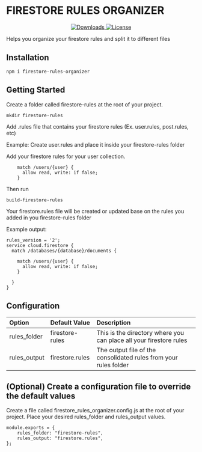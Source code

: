 # FIRESTORE RULES ORGANIZER
<p align="center">
    <a href="https://www.npmjs.com/package/firestore-rules-organizer">
      <img src="https://badgen.net/npm/dm/firestore-rules-organizer" alt="Downloads">
    </a>
    <a href="https://www.npmjs.com/package/firestore-rules-organizer">
      <img src="https://badgen.net/npm/license/firestore-rules-organizer" alt="License">
    </a>
</p>

Helps you organize your firestore rules and split it to different files

## Installation

```
npm i firestore-rules-organizer
```


## Getting Started

Create a folder called firestore-rules at the root of your project.

```
mkdir firestore-rules
```

Add .rules file that contains your firestore rules (Ex. user.rules, post.rules, etc)


Example: Create user.rules and place it inside your firestore-rules folder

Add your firestore rules for your user collection.

```
    match /users/{user} {
      allow read, write: if false;
    }

```

Then run

```
build-firestore-rules
```

Your firestore.rules file will be created or updated base on the rules you added in you firestore-rules folder

Example output:

```
rules_version = '2';
service cloud.firestore {
  match /databases/{database}/documents {

    match /users/{user} {
      allow read, write: if false;
    }

  }
}
```

## Configuration

| Option  | Default Value  | Description |
| :------------ | :--------------- | :----- |
| rules_folder      | firestore-rules | This is the directory where you can place all your firestore rules |
| rules_output     | firestore.rules        | The output file of the consolidated rules from your rules folder |

## (Optional) Create a configuration file to override the default values

Create a file called firestore_rules_organizer.config.js at the root of your project.
Place your desired rules_folder and rules_output values.

```
module.exports = {
    rules_folder: "firestore-rules",
    rules_output: "firestore.rules",
};
```

